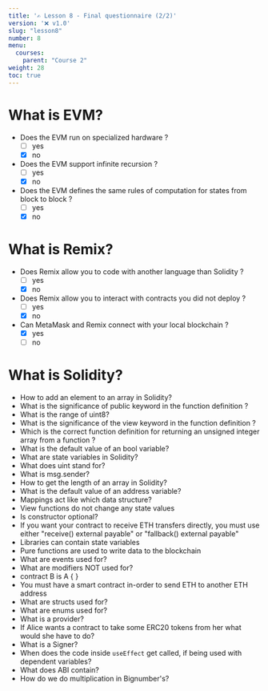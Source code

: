 ```yaml
---
title: '✍️ Lesson 8 - Final questionnaire (2/2)'
version: '❌ v1.0'
slug: "lesson8"
number: 8
menu:
  courses:
    parent: "Course 2"
weight: 28
toc: true
---
```



# What is EVM?
- Does the EVM run on specialized hardware ?
  - [ ] yes
  - [x] no
- Does the EVM support infinite recursion ?
  - [ ] yes
  - [x] no
- Does the EVM defines the same rules of computation for states from block to block ?
  - [ ] yes
  - [x] no

# What is Remix?
- Does Remix allow you to code with another language than Solidity ?
  - [ ] yes
  - [x] no
- Does Remix allow you to interact with contracts you did not deploy ?
  - [ ] yes
  - [x] no
- Can MetaMask and Remix connect with your local blockchain ?
  - [x] yes
  - [ ] no

# What is Solidity?
* How to add an element to an array in Solidity?
* What is the significance of public keyword in the function definition ?
* What is the range of uint8?
* What is the significance of the view keyword in the function definition ?
* Which is the correct function definition  for returning an unsigned integer array from a function ?
* What is the default value of an bool variable?
* What are state variables in Solidity?
* What does uint stand for?
* What is msg.sender?
* How to get the length of an array in Solidity?
* What is the default value of an address variable?
* Mappings act like which data structure?
* View functions do not change any state values
* Is constructor optional?
* If you want your contract to receive ETH transfers directly, you must use either "receive() external payable" or "fallback() external payable"
* Libraries can contain state variables
* Pure functions are used to write data to the blockchain
* What are events used for?
* What are modifiers NOT used for?
* contract B is A {   }
* You must have a smart contract in-order to send ETH to another ETH address
* What are structs used for?
* What are enums used for?
* What is a provider?
* If Alice wants a contract to take some ERC20 tokens from her what would she have to do?
* What is a Signer?
* When does the code inside `useEffect` get called, if being used with dependent variables?
* What does ABI contain?
* How do we do multiplication in Bignumber's?

<!--
# How to test code?
* Why is testing on local blockchain faster?
* What is the chain id for a local hardhat node?
* Which command did you use to start your local blockchain?
* Can you use Hardhat's console.sol library on regular Ethereum networks? Select the best option
* Which contract did we use for debugging?
* Can you trust a dApp running on someone's local node?
* Approximately how long did it take for your contract to get deployed on local blockchain?

- What are the use cases of hash functions?
- What are the bottlenecks of Eth ?
- What are bridges and how do they work ? how bridging ERC721 would work ?
- What is EIP-2771 ?
- What are the centralization issues in deployment ?
- What are the steps to craft a protocol using multiple SC from a spec ?
- Describe a contract (on-chain and off-chain interactions)
- Find technical, logic and hack issues in a contract
- How to do a proxy contract without its own impl ?

- Develop a Smart Contract that statisfies the following specifications:
 * We want to build a fundraising DApp that enables creators to publish their project proposal in order to raise money in the form of ERC20 Token. A Campaign is limited in time and a minimal funding must be reached within its duration to unlock the funds. If the goal is not reached, the contributers must be refunded.
 * A Campaign has multiple stages:
   * launching : only registered users can create a campaign. A new campaign must define it start / end dates and its funding goals. Only a valid campaign that has an end date greater than the start date and a positive goal can be created.
   * running : during the campaign duration, registered users can participate. Only the creator can cancel the campaign at any time. Participants cannot cancel their participations.

The Smart Contract must implement the following interface:
    

---

LP tokens have
It is safe to store your cryptocurrency on a centralized exchange
Uniswap works on a _____ system
As of January 2022, there have been _ version(s) of Uniswap released
Pool reserves can never reach 0 through trading alone
Liquidity in trading pools for automated market makers is provided by
Fees on swaps is collected in
What problem does a decentralized exchange solve?
Can you trade your LP-tokens with someone else?
Uniswap charges a __% fees on every swap
Why can we not drain a liquidity pool by swapping a large amount of ether?
What is the constant product market maker function used by Uniswap V1?
What is the primary difference between Uniswap V1 and V2?
Arbitrary ratio of liquidity can be provided

If we were to make a streaming platform like Twitch where users can donate to streamers during the stream, what can be the best potential solution for that?
What is a Layer 1 blockchain?
Why are Layer 2's referred sometimes as "off-chain"?
Why can state channels not be operated in a trustless environment?
Difference between Validium and Volition?
What are the dimensions on which Layer 2 scaling solutions have differing approaches?
How do plasma chains interact with the main chain?
Why are typical sidechains not considered Layer 2's?
What are Layer 2 blockchains?
Can side chains be considered as Layer 2's
Difference between optimistic and ZK rollups?
What category does the Polygon PoS chain fall under?

What does IPFS stand for?
Web2 uses ___ based addressing?
What are the downsides of using location based addressing? Select all that apply.
What is hashing?
Why are passwords hashed before being stored in a database? Select all the apply.
Hashing functions are 100% guaranteed to produce unique outputs for all inputs
Internet access is a necessity to run IPFS nodes
IPFS uses content based addressing
What are the benefits of using content based addressing? Select all that apply.
The IPFS network relies on access through central gateways
IPFS can be used to host websites
What are the benefits of using IPFS? Select all that apply.
-->
